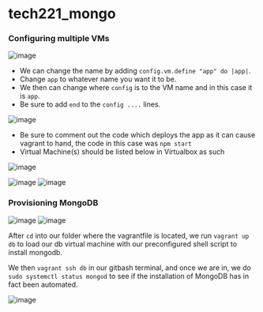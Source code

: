 # tech221_mongo

### Configuring multiple VMs

![image](https://user-images.githubusercontent.com/129314018/233058390-c20d1c24-bfd4-4dba-b464-cd479fe4556d.png)

* We can change the name by adding `config.vm.define "app" do |app|`. 
* Change `app` to whatever name you want it to be.
* We then can change where `config` is to the VM name and in this case it is `app`.
* Be sure to add `end` to the `config ....` lines.

![image](https://user-images.githubusercontent.com/129314018/233061537-bcd45d79-97f0-4118-ae61-0a5c883d02f5.png)
* Be sure to comment out the code which deploys the app as it can cause vagrant to hand, the code in this case was `npm start`
* Virtual Machine(s) should be listed below in Virtualbox as such

![image](https://user-images.githubusercontent.com/129314018/233074885-9255bbe7-b536-4394-bd8f-fc4366eeff62.png)


![image](https://user-images.githubusercontent.com/129314018/233080068-f67bde54-a1ab-449a-8f82-5ae186132f36.png)
![image](https://user-images.githubusercontent.com/129314018/233080546-31bf9e27-b906-4430-aa66-6327a814e229.png)


### Provisioning MongoDB

![image](https://user-images.githubusercontent.com/129314018/233094287-e5cf3ddd-b902-43fb-aac9-1a533f548183.png)
![image](https://user-images.githubusercontent.com/129314018/233094384-83e73626-2d8d-48de-ace2-bbc29c83d0cb.png)

After `cd` into our folder where the vagrantfile is located, we run `vagrant up db` to load our db virtual machine with our preconfigured shell script to install mongodb.

We then `vagrant ssh db` in our gitbash terminal, and once we are in, we do `sudo systemctl status mongod` to see if 
the installation of MongoDB has in fact been automated.

![image](https://user-images.githubusercontent.com/129314018/233095426-ced6b426-b2ee-4167-9388-e4a26c8e06fc.png)





